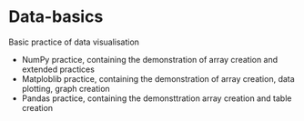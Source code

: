 # Data-basics

Basic practice of data visualisation

  - NumPy practice, containing the demonstration of array creation and extended practices 
  - Matploblib practice, containing the demonstration of array creation, data plotting, graph creation
  - Pandas practice, containing the demonsttration array creation and table creation
